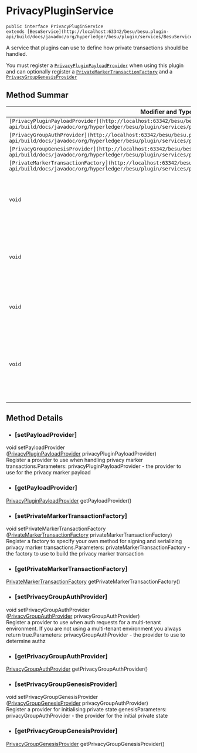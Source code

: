 # PrivacyPluginService

```
public interface PrivacyPluginService
extends [BesuService](http://localhost:63342/besu/besu.plugin-api/build/docs/javadoc/org/hyperledger/besu/plugin/services/BesuService.html)
```

  
A service that plugins can use to define how private transactions should be handled.  
  
You must register a [`PrivacyPluginPayloadProvider`](http://localhost:63342/besu/besu.plugin-api/build/docs/javadoc/org/hyperledger/besu/plugin/services/privacy/PrivacyPluginPayloadProvider.html) when using this plugin and can optionally register a [`PrivateMarkerTransactionFactory`](http://localhost:63342/besu/besu.plugin-api/build/docs/javadoc/org/hyperledger/besu/plugin/services/privacy/PrivateMarkerTransactionFactory.html) and a [`PrivacyGroupGenesisProvider`](http://localhost:63342/besu/besu.plugin-api/build/docs/javadoc/org/hyperledger/besu/plugin/services/privacy/PrivacyGroupGenesisProvider.html)

  

## Method Summar

| Modifier and Type | Method | Description |
| --- | --- | --- |
| `[PrivacyPluginPayloadProvider](http://localhost:63342/besu/besu.plugin-api/build/docs/javadoc/org/hyperledger/besu/plugin/services/privacy/PrivacyPluginPayloadProvider.html)` | `[getPayloadProvider](http://localhost:63342/besu/besu.plugin-api/build/docs/javadoc/org/hyperledger/besu/plugin/services/PrivacyPluginService.html#getPayloadProvider())()` |     |
| `[PrivacyGroupAuthProvider](http://localhost:63342/besu/besu.plugin-api/build/docs/javadoc/org/hyperledger/besu/plugin/services/privacy/PrivacyGroupAuthProvider.html)` | `[getPrivacyGroupAuthProvider](http://localhost:63342/besu/besu.plugin-api/build/docs/javadoc/org/hyperledger/besu/plugin/services/PrivacyPluginService.html#getPrivacyGroupAuthProvider())()` |     |
| `[PrivacyGroupGenesisProvider](http://localhost:63342/besu/besu.plugin-api/build/docs/javadoc/org/hyperledger/besu/plugin/services/privacy/PrivacyGroupGenesisProvider.html)` | `[getPrivacyGroupGenesisProvider](http://localhost:63342/besu/besu.plugin-api/build/docs/javadoc/org/hyperledger/besu/plugin/services/PrivacyPluginService.html#getPrivacyGroupGenesisProvider())()` |     |
| `[PrivateMarkerTransactionFactory](http://localhost:63342/besu/besu.plugin-api/build/docs/javadoc/org/hyperledger/besu/plugin/services/privacy/PrivateMarkerTransactionFactory.html)` | `[getPrivateMarkerTransactionFactory](http://localhost:63342/besu/besu.plugin-api/build/docs/javadoc/org/hyperledger/besu/plugin/services/PrivacyPluginService.html#getPrivateMarkerTransactionFactory())()` |     |
| `void` | `[setPayloadProvider](http://localhost:63342/besu/besu.plugin-api/build/docs/javadoc/org/hyperledger/besu/plugin/services/PrivacyPluginService.html#setPayloadProvider(org.hyperledger.besu.plugin.services.privacy.PrivacyPluginPayloadProvider))​([PrivacyPluginPayloadProvider](http://localhost:63342/besu/besu.plugin-api/build/docs/javadoc/org/hyperledger/besu/plugin/services/privacy/PrivacyPluginPayloadProvider.html) privacyPluginPayloadProvider)` | Register a provider to use when handling privacy marker transactions. |
| `void` | `[setPrivacyGroupAuthProvider](http://localhost:63342/besu/besu.plugin-api/build/docs/javadoc/org/hyperledger/besu/plugin/services/PrivacyPluginService.html#setPrivacyGroupAuthProvider(org.hyperledger.besu.plugin.services.privacy.PrivacyGroupAuthProvider))​([PrivacyGroupAuthProvider](http://localhost:63342/besu/besu.plugin-api/build/docs/javadoc/org/hyperledger/besu/plugin/services/privacy/PrivacyGroupAuthProvider.html) privacyGroupAuthProvider)` | Register a provider to use when auth requests for a multi-tenant environment. |
| `void` | `[setPrivacyGroupGenesisProvider](http://localhost:63342/besu/besu.plugin-api/build/docs/javadoc/org/hyperledger/besu/plugin/services/PrivacyPluginService.html#setPrivacyGroupGenesisProvider(org.hyperledger.besu.plugin.services.privacy.PrivacyGroupGenesisProvider))​([PrivacyGroupGenesisProvider](http://localhost:63342/besu/besu.plugin-api/build/docs/javadoc/org/hyperledger/besu/plugin/services/privacy/PrivacyGroupGenesisProvider.html) privacyGroupAuthProvider)` | Register a provider for initialising private state genesis |
| `void` | `[setPrivateMarkerTransactionFactory](http://localhost:63342/besu/besu.plugin-api/build/docs/javadoc/org/hyperledger/besu/plugin/services/PrivacyPluginService.html#setPrivateMarkerTransactionFactory(org.hyperledger.besu.plugin.services.privacy.PrivateMarkerTransactionFactory))​([PrivateMarkerTransactionFactory](http://localhost:63342/besu/besu.plugin-api/build/docs/javadoc/org/hyperledger/besu/plugin/services/privacy/PrivateMarkerTransactionFactory.html) privateMarkerTransactionFactory)` | Register a factory to specify your own method for signing and serializing privacy marker transactions. |

  

## Method Details

- ### [setPayloadProvider]
  
void setPayloadProvider​([PrivacyPluginPayloadProvider](http://localhost:63342/besu/besu.plugin-api/build/docs/javadoc/org/hyperledger/besu/plugin/services/privacy/PrivacyPluginPayloadProvider.html) privacyPluginPayloadProvider)  
Register a provider to use when handling privacy marker transactions.Parameters: privacyPluginPayloadProvider - the provider to use for the privacy marker payload
- ### [getPayloadProvider]
  
[PrivacyPluginPayloadProvider](http://localhost:63342/besu/besu.plugin-api/build/docs/javadoc/org/hyperledger/besu/plugin/services/privacy/PrivacyPluginPayloadProvider.html) getPayloadProvider()
- ### [setPrivateMarkerTransactionFactory]
  
void setPrivateMarkerTransactionFactory​([PrivateMarkerTransactionFactory](http://localhost:63342/besu/besu.plugin-api/build/docs/javadoc/org/hyperledger/besu/plugin/services/privacy/PrivateMarkerTransactionFactory.html) privateMarkerTransactionFactory)  
Register a factory to specify your own method for signing and serializing privacy marker transactions.Parameters: privateMarkerTransactionFactory - the factory to use to build the privacy marker transaction
- ### [getPrivateMarkerTransactionFactory]
  
[PrivateMarkerTransactionFactory](http://localhost:63342/besu/besu.plugin-api/build/docs/javadoc/org/hyperledger/besu/plugin/services/privacy/PrivateMarkerTransactionFactory.html) getPrivateMarkerTransactionFactory()
- ### [setPrivacyGroupAuthProvider]
  
void setPrivacyGroupAuthProvider​([PrivacyGroupAuthProvider](http://localhost:63342/besu/besu.plugin-api/build/docs/javadoc/org/hyperledger/besu/plugin/services/privacy/PrivacyGroupAuthProvider.html) privacyGroupAuthProvider)  
Register a provider to use when auth requests for a multi-tenant environment. If you are not using a multi-tenant environment you always return true.Parameters: privacyGroupAuthProvider - the provider to use to determine authz
- ### [getPrivacyGroupAuthProvider]
  
[PrivacyGroupAuthProvider](http://localhost:63342/besu/besu.plugin-api/build/docs/javadoc/org/hyperledger/besu/plugin/services/privacy/PrivacyGroupAuthProvider.html) getPrivacyGroupAuthProvider()
- ### [setPrivacyGroupGenesisProvider]
  
void setPrivacyGroupGenesisProvider​([PrivacyGroupGenesisProvider](http://localhost:63342/besu/besu.plugin-api/build/docs/javadoc/org/hyperledger/besu/plugin/services/privacy/PrivacyGroupGenesisProvider.html) privacyGroupAuthProvider)  
Register a provider for initialising private state genesisParameters: privacyGroupAuthProvider - the provider for the initial private state
- ### [getPrivacyGroupGenesisProvider]
  
[PrivacyGroupGenesisProvider](http://localhost:63342/besu/besu.plugin-api/build/docs/javadoc/org/hyperledger/besu/plugin/services/privacy/PrivacyGroupGenesisProvider.html) getPrivacyGroupGenesisProvider()